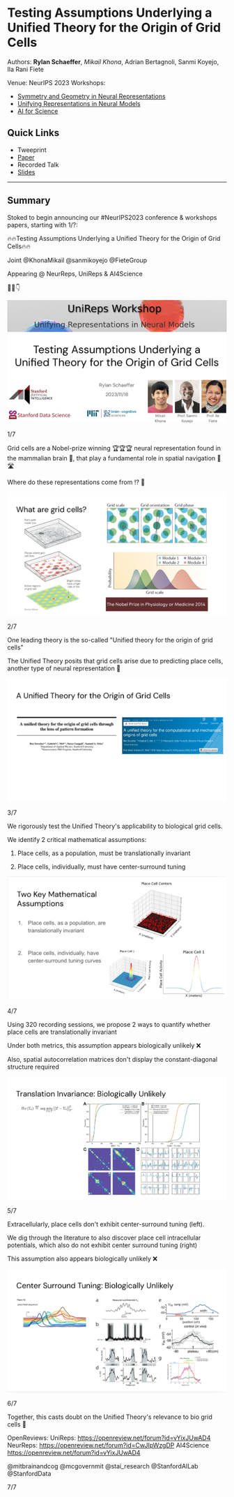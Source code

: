 # Testing Assumptions Underlying a Unified Theory for the Origin of Grid Cells

Authors: **Rylan Schaeffer**, _Mikail Khona_, Adrian Bertagnoli, Sanmi Koyejo, Ila Rani Fiete 

Venue: NeurIPS 2023 Workshops:
- [Symmetry and Geometry in Neural Representations](https://www.neurreps.org/)
- [Unifying Representations in Neural Models](https://unireps.org/)
- [AI for Science](https://ai4sciencecommunity.github.io/neurips23.html)

## Quick Links

- Tweeprint
- [Paper](paper.pdf)
- Recorded Talk
- [Slides](slides.pdf)

-----

## Summary

Stoked to begin announcing our #NeurIPS2023 conference & workshops papers, starting with 1/?:

🔥🔥Testing Assumptions Underlying a Unified Theory for the Origin of Grid Cells🔥🔥

Joint @KhonaMikail @sanmikoyejo @FieteGroup

Appearing @ NeurReps, UniReps & AI4Science

🧠🧵👇

![](img_0.png)


1/7

Grid cells are a Nobel-prize winning 🏆🏆🏆 neural representation found in the mammalian brain 🧠, that play a fundamental role in spatial navigation 🚶 🛣️

Where do these representations come from ⁉️ 🔎

![](img_1.png)


2/7


One leading theory is the so-called "Unified theory for the origin of grid cells"

The Unified Theory posits that grid cells arise due to predicting place cells, another type of neural representation 🧠


![](img_2.png)


3/7

We rigorously test the Unified Theory's applicability to biological grid cells.

We identify 2 critical mathematical assumptions:

1) Place cells, as a population, must be translationally invariant

2) Place cells, individually, must have center-surround tuning

![](img_3.png)

4/7



Using 320 recording sessions, we propose 2 ways to quantify whether place cells are translationally invariant

Under both metrics, this assumption appears biologically unlikely ❌

Also, spatial autocorrelation matrices don't display the constant-diagonal structure required

![](img_4.png)

5/7



Extracellularly, place cells don't exhibit center-surround tuning (left). 

We dig through the literature to also discover place cell intracellular potentials, which also do not exhibit center surround tuning (right)

This assumption also appears biologically unlikely ❌

![](img_5.png)

6/7

Together, this casts doubt on the Unified Theory's relevance to bio grid cells 🤔

OpenReviews:
UniReps: https://openreview.net/forum?id=vYixJUwAD4
NeurReps: https://openreview.net/forum?id=CwJIpWzgDP
AI4Science https://openreview.net/forum?id=vYixJUwAD4

@mitbrainandcog @mcgovernmit @stai_research  @StanfordAILab @StanfordData

7/7